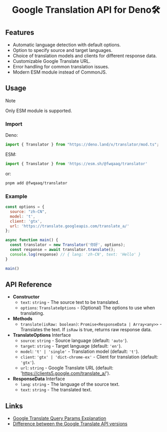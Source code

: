 <div align=center>
   <h1>Google Translation API for Deno🛠️</h1>
</div>

## Features

* Automatic language detection with default options.
* Option to specify source and target languages.
* Choice of translation models and clients for different response data.
* Customizable Google Translate URL.
* Error handling for common translation issues.
* Modern ESM module instead of CommonJS.

## Usage

> [!NOTE]
> Only ESM module is supported.

### Import

Deno:

```js
import { Translator } from "https://deno.land/x/translator/mod.ts";
```

ESM:

```js
import { Translator } from 'https://esm.sh/@fwqaaq/translator'
```

or:

```sh
pnpm add @fwqaaq/translator
```

### Example

```js
const options = {
  source: "zh-CN",
  model: 't',
  client: 'gtx',
  url: 'https://translate.googleapis.com/translate_a/'
};

async function main() {
  const translator = new Translator('你好', options);
  const response = await translator.translate();
  console.log(response) // { lang: 'zh-CN', text: 'Hello' }
}

main()
```

## API Reference

* **Constructor**
  * `text`: `string` - The source text to be translated.
  * `options`: `TranslateOptions` - (Optional) The options to use when translating.
* **Methods**
  * `translate(isRaw: boolean)`: `Promise<ResponseData | Array<any>>` - Translates the text. If `isRaw` is true, returns raw response data.
* **TranslateOptions** Interface
  * `source`: `string` - Source language (default: `'auto'`).
  * `target`: `string` - Target language (default: `'en'`).
  * `model`: `'t' | 'single'` - Translation model (default: `'t'`).
  * `client`: `'gtx' | 'dict-chrome-ex'` - Client for translation (default: `'gtx'`).
  * `url`: `string` - Google Translate URL (default: '<https://clients5.google.com/translate_a/>').
* **ResponseData** Interface
  * `lang`: `string` - The language of the source text.
  * `text`: `string` - The translated text.

## Links

* [Google Translate Query Params Explanation](https://stackoverflow.com/questions/26714426/what-is-the-meaning-of-google-translate-query-params/29537590#29537590)
* [Difference between the Google Translate API versions](https://stackoverflow.com/questions/57397073/difference-between-the-google-translate-api)

